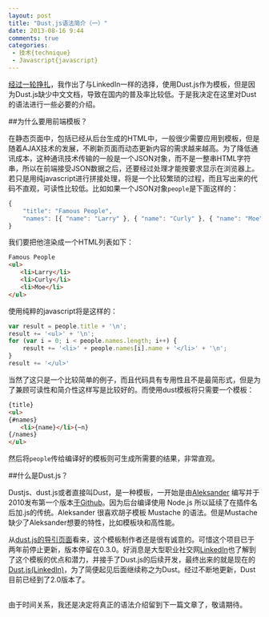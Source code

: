 ```yaml
---
layout: post
title: "Dust.js语法简介（一）"
date: 2013-08-16 9:44
comments: true
categories: 
 - 技术{technique}
 - Javascript{javascript}
---
```


[经过一轮挣扎]({{site_root}}/blog/2013/08/15/introduction-client-template/)，我作出了与LinkedIn一样的选择，使用Dust.js作为模板，但是因为Dust.js缺少中文文档，导致在国内的普及率比较低。于是我决定在这里对Dust的语法进行一些必要的介绍。

<!--more-->

##为什么要用前端模板？

在静态页面中，包括已经从后台生成的HTML中，一般很少需要应用到模板，但是随着AJAX技术的发展，不刷新页面而动态更新内容的需求越来越高。为了降低通讯成本，这种通讯技术传输的一般是一个JSON对象，而不是一整串HTML字符串，所以在前端接受JSON数据之后，还要经过处理才能按要求显示在浏览器上。若只是用纯javascript进行拼接处理，将是一个比较繁琐的过程，而且写出来的代码不直观，可读性比较低。比如如果一个JSON对象`people`是下面这样的：

``` javascript
{
	"title": "Famous People", 
	"names": [{ "name": "Larry" }, { "name": "Curly" }, { "name": "Moe" }]
}
```

我们要把他渲染成一个HTML列表如下：

``` html
Famous People 
<ul>
　　<li>Larry</li>
　　<li>Curly</li>
　　<li>Moe</li>
</ul>
```

使用纯粹的javascript将是这样的：

``` javascript
var result = people.title + '\n';
result += '<ul>' + '\n';
for (var i = 0; i < people.names.length; i++) {
	result += '<li>' + people.names[i].name + '</li>' + '\n';
}
result += '</ul>'
```

当然了这只是一个比较简单的例子，而且代码具有专用性且不是最简形式，但是为了兼顾可读性和简介性这样写是比较好的。而使用dust模板将只需要一个模板：

``` html
{title}
<ul>
{#names}
　　<li>{name}</li>{~n}
{/names}
</ul>
```

然后将`people`传给编译好的模板则可生成所需要的结果，非常直观。


##什么是Dust.js？

Dustjs、dust.js或者直接叫Dust，是一种模板，一开始是由[Aleksander](https://github.com/akdubya) 编写并于2010发布第一个版本[于Github](https://github.com/akdubya/dustjs)。因为后台编译使用 Node.js 所以延续了在插件名后加.js的传统。Aleksander 很喜欢胡子模板 Mustache 的语法。但是Mustache缺少了Aleksander想要的特性，比如模板块和高性能。

从[dust.js的导引页面](http://akdubya.github.io/dustjs/)看来，这个模板制作者还是很有诚意的。可惜这个项目已于两年前停止更新，版本停留在0.3.0。好消息是大型职业社交网[LinkedIn](http://www.linkedin.com)也了解到了这个模板的优点和潜力，并接手了Dust.js的后续开发，最终出来的就是现在的[Dust.js(LinkedIn)](http://linkedin.github.io/dustjs/)，为了简便起见后面继续称之为Dust。经过不断地更新，Dust目前已经到了2.0版本了。

## 

由于时间关系，我还是决定将真正的语法介绍留到下一篇文章了，敬请期待。